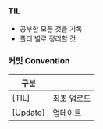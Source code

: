 ### TIL

- 공부한 모든 것을 기록
- 폴더 별로 정리할 것

### 커밋 Convention

|구분|  |
|------|---|
|[TIL]| 최초 업로드 |
|[Update]| 업데이트 |
